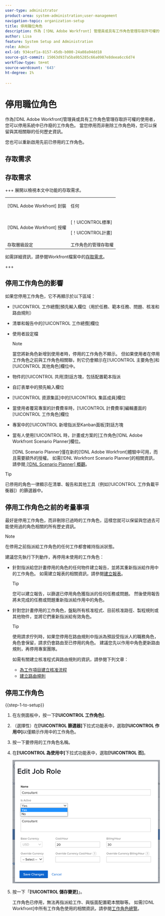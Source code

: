 ```yaml
---
user-type: administrator
product-area: system-administration;user-management
navigation-topic: organization-setup
title: 停用職位角色
description: 作為 [!DNL Adobe Workfront] 管理員或具有工作角色管理存取許可權的使用者，您可以停用系統中已作廢的工作角色。 當您停用而非刪除工作角色時，您可以保留與其相關聯的任何歷史資訊。
author: Lisa
feature: System Setup and Administration
role: Admin
exl-id: 934cef1a-8157-45db-b000-24a08a94dd18
source-git-commit: 15063d937a5ba9b5285c66a0987e8deea6cc6d74
workflow-type: tm+mt
source-wordcount: '643'
ht-degree: 1%

---
```


# 停用職位角色

作為[!DNL Adobe Workfront]管理員或具有工作角色管理存取許可權的使用者，您可以停用系統中已作廢的工作角色。 當您停用而非刪除工作角色時，您可以保留與其相關聯的任何歷史資訊。

您也可以重新啟用先前已停用的工作角色。

## 存取需求

## 存取需求

+++ 展開以檢視本文中功能的存取需求。

<table style="table-layout:auto"> 
 <col> 
 <col> 
 <tbody> 
  <tr> 
   <td>[!DNL Adobe Workfront] 封裝</td> 
   <td><p>任何</p></td> 
  </tr> 
  <tr> 
   <td>[!DNL Adobe Workfront] 授權</td> 
   <td><p>[！UICONTROL標準]</p>
       <p>[！UICONTROL計畫]</p></td>
  </tr> 
  <tr> 
   <td>存取層級設定</td> 
   <td>工作角色的管理存取權</td>
  </tr> 
 </tbody> 
</table>

如需詳細資訊，請參閱Workfront檔案中的[存取需求](/help/quicksilver/administration-and-setup/add-users/access-levels-and-object-permissions/access-level-requirements-in-documentation.md)。

+++

## 停用工作角色的影響

如果您停用工作角色，它不再顯示於以下區域：

* [!UICONTROL 工作總攬]預先輸入欄位（用於任務、範本任務、問題、核准和路由規則）
* 清單和報告中的[!UICONTROL 工作總攬]欄位
* 使用者設定檔

  >[!NOTE]
  >
  >當您將新角色新增到使用者時，停用的工作角色不顯示。 但如果使用者在停用工作角色之前與工作角色相關聯，則它仍會顯示在[!UICONTROL 主要角色]和[!UICONTROL 其他角色]欄位中。

* 物件的[!UICONTROL 共用]對話方塊，包括配置範本指派
* 自訂表單中的預先輸入欄位
* [!UICONTROL 資源集區]中的[!UICONTROL 集區成員]欄位
* 當使用者覆寫專案的計費費率時，[!UICONTROL 計費費率]編輯畫面的[!UICONTROL 工作角色]欄位
* 專案中的[!UICONTROL 新增指派至Kanban面板]對話方塊
* 當有人使用[!UICONTROL 時，計畫或方案的]工作角色[!DNL Adobe Workfront Scenario Planner]欄位。

  [!DNL Scenario Planner]僅在新的[!DNL Adobe Workfront]體驗中可用，而且需要額外的授權。 如需[!DNL Workfront Scenario Planner]的相關資訊，請參閱[ [!DNL Scenario Planner] 概觀](../../../scenario-planner/scenario-planner-overview.md)。

>[!TIP]
>
>已停用的角色一律顯示在清單、報告和其他工具（例如[!UICONTROL 工作負載平衡器]）的篩選器中。

## 停用工作角色之前的考量事項

最好是停用工作角色，而非刪除已過時的工作角色，這樣您就可以保留與您過去可能使用過的角色相關的所有歷史資訊。

>[!NOTE]
>
>在停用之前指派給工作角色的任何工作都會維持指派狀態。

建議您先執行下列動作，再停用未使用的工作角色：

* 針對指派給您計畫停用的角色的任何物件建立報告，並將其重新指派給作用中的工作角色。 如需建立報表的相關資訊，請參閱[建立報表](../../../reports-and-dashboards/reports/creating-and-managing-reports/create-report.md)。

  >[!TIP]
  >
  >您可以建立報告，以篩選已停用角色獲指派的任何任務或問題。 然後使用報告將未完成的任務或問題重新指派給作用中的角色。

* 針對您計畫停用的工作角色，盤點所有核准程式、目前核准路徑、製程規則或其他物件，並將它們重新指派給有效角色。

  >[!TIP]
  >
  >使用請求佇列時，如果您停用在路由規則中指派為預設受指派人的職務角色，角色會保留，請求仍會路由至已停用的角色。 建議您先以作用中角色更新路由規則，再停用專案團隊。

  如需有關建立核准程式與路由規則的資訊，請參閱下列文章：

   * [為工作項目建立核准流程](../../../administration-and-setup/customize-workfront/configure-approval-milestone-processes/create-approval-processes.md)
   * [建立路由規則](../../../manage-work/requests/create-and-manage-request-queues/create-routing-rules.md)

## 停用工作角色

{{step-1-to-setup}}

1. 在左側面板中，按一下&#x200B;**[!UICONTROL 工作角色].**
1. （選擇性）在&#x200B;**[!UICONTROL 篩選器]**&#x200B;下拉式功能表中，選取&#x200B;**[!UICONTROL 作用中]**&#x200B;以僅顯示作用中的工作角色。
1. 按一下要停用的工作角色名稱。
1. 在&#x200B;**[!UICONTROL 為使用中]**&#x200B;下拉式功能表中，選取&#x200B;**[!UICONTROL 否]**。

   ![停用工作角色](assets/deactivate-job-role-edit-role-box-nwe.png)

1. 按一下「**[!UICONTROL 儲存變更]**」。

   工作角色已停用，無法再指派給工作、與版面配置範本關聯等。 如需[!DNL Workfront]中所有工作角色使用的相關資訊，請參閱[工作角色總覽](../../../administration-and-setup/set-up-workfront/organizational-setup/job-role-overview.md)。
